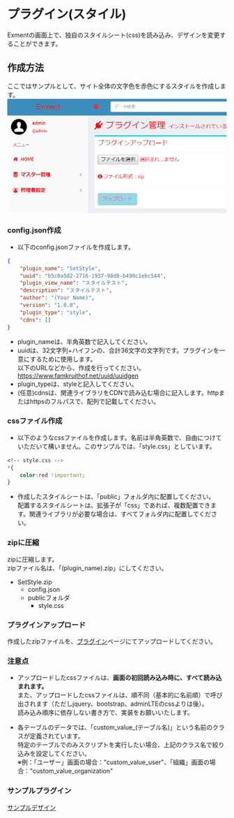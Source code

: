 # プラグイン(スタイル)
Exmentの画面上で、独自のスタイルシート(css)を読み込み、デザインを変更することができます。  

## 作成方法
ここではサンプルとして、サイト全体の文字色を赤色にするスタイルを作成します。  
![スタイル](img/plugin/plugin_style1.png)  

### config.json作成
- 以下のconfig.jsonファイルを作成します。  

~~~ json
{
    "plugin_name": "SetStyle",
    "uuid": "b5c0a5d2-2716-1937-98d0-b490c1ebc544",
    "plugin_view_name": "スタイルテスト",
    "description": "スタイルテスト",
    "author": "(Your Name)",
    "version": "1.0.0",
    "plugin_type": "style",
    "cdns": []
}
~~~

- plugin_nameは、半角英数で記入してください。
- uuidは、32文字列+ハイフンの、合計36文字の文字列です。プラグインを一意にするために使用します。  
以下のURLなどから、作成を行ってください。  
https://www.famkruithof.net/uuid/uuidgen
- plugin_typeは、styleと記入してください。  
- (任意)cdnsは、関連ライブラリをCDNで読み込む場合に記入します。httpまたはhttpsのフルパスで、配列で記載してください。

### cssファイル作成
- 以下のようなcssファイルを作成します。名前は半角英数で、自由につけていただいて構いません。このサンプルでは、「style.css」としています。

~~~ css
<!-- style.css -->
*{
    color:red !important;
}
~~~

- 作成したスタイルシートは、「public」フォルダ内に配置してください。  
配置するスタイルシートは、拡張子が「css」であれば、複数配置できます。関連ライブラリが必要な場合は、すべてフォルダ内に配置してください。  

### zipに圧縮
zipに圧縮します。  
zipファイル名は、「(plugin_name).zip」にしてください。  
- SetStyle.zip
    - config.json
    - publicフォルダ
        - style.css

### プラグインアップロード
作成したzipファイルを、[プラグイン](/ja/plugin)ページにてアップロードしてください。

### 注意点
- アップロードしたcssファイルは、**画面の初回読み込み時に、すべて読み込まれます。**  
また、アップロードしたcssファイルは、順不同（基本的に名前順）で呼び出されます（ただしjquery、bootstrap、adminLTEのcssよりは後）。  
読み込み順序に依存しない書き方で、実装をお願いいたします。  

- 各テーブルのデータでは、「custom_value_(テーブル名)」という名前のクラスが定義されています。  
特定のテーブルでのみスクリプトを実行したい場合、上記のクラス名で絞り込みを設定してください。  
※例：「ユーザー」画面の場合："custom_value_user"、「組織」画面の場合："custom_value_organization"


### サンプルプラグイン
[サンプルデザイン](https://github.com/exment-git/plugin-sample/tree/main/style/SetStyle)
